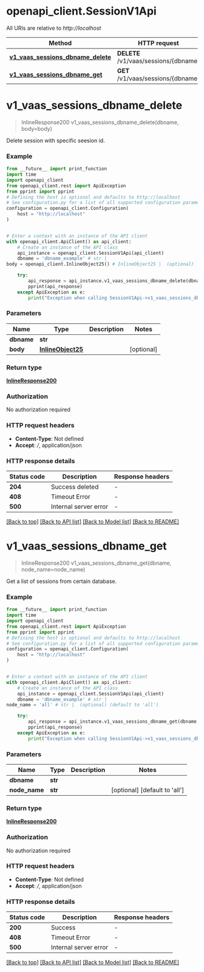 # openapi_client.SessionV1Api

All URIs are relative to *http://localhost*

Method | HTTP request | Description
------------- | ------------- | -------------
[**v1_vaas_sessions_dbname_delete**](SessionV1Api.md#v1_vaas_sessions_dbname_delete) | **DELETE** /v1/vaas/sessions/{dbname} | 
[**v1_vaas_sessions_dbname_get**](SessionV1Api.md#v1_vaas_sessions_dbname_get) | **GET** /v1/vaas/sessions/{dbname} | 


# **v1_vaas_sessions_dbname_delete**
> InlineResponse200 v1_vaas_sessions_dbname_delete(dbname, body=body)



Delete session with specific seesion id.

### Example

```python
from __future__ import print_function
import time
import openapi_client
from openapi_client.rest import ApiException
from pprint import pprint
# Defining the host is optional and defaults to http://localhost
# See configuration.py for a list of all supported configuration parameters.
configuration = openapi_client.Configuration(
    host = "http://localhost"
)


# Enter a context with an instance of the API client
with openapi_client.ApiClient() as api_client:
    # Create an instance of the API class
    api_instance = openapi_client.SessionV1Api(api_client)
    dbname = 'dbname_example' # str | 
body = openapi_client.InlineObject25() # InlineObject25 |  (optional)

    try:
        api_response = api_instance.v1_vaas_sessions_dbname_delete(dbname, body=body)
        pprint(api_response)
    except ApiException as e:
        print("Exception when calling SessionV1Api->v1_vaas_sessions_dbname_delete: %s\n" % e)
```

### Parameters

Name | Type | Description  | Notes
------------- | ------------- | ------------- | -------------
 **dbname** | **str**|  | 
 **body** | [**InlineObject25**](InlineObject25.md)|  | [optional] 

### Return type

[**InlineResponse200**](InlineResponse200.md)

### Authorization

No authorization required

### HTTP request headers

 - **Content-Type**: Not defined
 - **Accept**: */*, application/json

### HTTP response details
| Status code | Description | Response headers |
|-------------|-------------|------------------|
**204** | Success deleted |  -  |
**408** | Timeout Error |  -  |
**500** | Internal server error |  -  |

[[Back to top]](#) [[Back to API list]](../README.md#documentation-for-api-endpoints) [[Back to Model list]](../README.md#documentation-for-models) [[Back to README]](../README.md)

# **v1_vaas_sessions_dbname_get**
> InlineResponse200 v1_vaas_sessions_dbname_get(dbname, node_name=node_name)



Get a list of sessions from certain database.

### Example

```python
from __future__ import print_function
import time
import openapi_client
from openapi_client.rest import ApiException
from pprint import pprint
# Defining the host is optional and defaults to http://localhost
# See configuration.py for a list of all supported configuration parameters.
configuration = openapi_client.Configuration(
    host = "http://localhost"
)


# Enter a context with an instance of the API client
with openapi_client.ApiClient() as api_client:
    # Create an instance of the API class
    api_instance = openapi_client.SessionV1Api(api_client)
    dbname = 'dbname_example' # str | 
node_name = 'all' # str |  (optional) (default to 'all')

    try:
        api_response = api_instance.v1_vaas_sessions_dbname_get(dbname, node_name=node_name)
        pprint(api_response)
    except ApiException as e:
        print("Exception when calling SessionV1Api->v1_vaas_sessions_dbname_get: %s\n" % e)
```

### Parameters

Name | Type | Description  | Notes
------------- | ------------- | ------------- | -------------
 **dbname** | **str**|  | 
 **node_name** | **str**|  | [optional] [default to &#39;all&#39;]

### Return type

[**InlineResponse200**](InlineResponse200.md)

### Authorization

No authorization required

### HTTP request headers

 - **Content-Type**: Not defined
 - **Accept**: */*, application/json

### HTTP response details
| Status code | Description | Response headers |
|-------------|-------------|------------------|
**200** | Success |  -  |
**408** | Timeout Error |  -  |
**500** | Internal server error |  -  |

[[Back to top]](#) [[Back to API list]](../README.md#documentation-for-api-endpoints) [[Back to Model list]](../README.md#documentation-for-models) [[Back to README]](../README.md)

